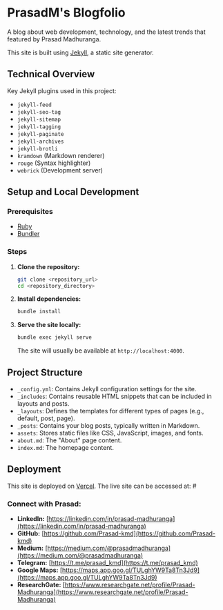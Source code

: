 # PrasadM's Blogfolio

A blog about web development, technology, and the latest trends that featured by Prasad Madhuranga.

This site is built using [Jekyll](https://jekyllrb.com/), a static site generator.

## Technical Overview

Key Jekyll plugins used in this project:

*   `jekyll-feed`
*   `jekyll-seo-tag`
*   `jekyll-sitemap`
*   `jekyll-tagging`
*   `jekyll-paginate`
*   `jekyll-archives`
*   `jekyll-brotli`
*   `kramdown` (Markdown renderer)
*   `rouge` (Syntax highlighter)
*   `webrick` (Development server)

## Setup and Local Development

### Prerequisites

*   [Ruby](https://www.ruby-lang.org/en/documentation/installation/)
*   [Bundler](https://bundler.io/)

### Steps

1.  **Clone the repository:**
    ```bash
    git clone <repository_url>
    cd <repository_directory>
    ```
2.  **Install dependencies:**
    ```bash
    bundle install
    ```
3.  **Serve the site locally:**
    ```bash
    bundle exec jekyll serve
    ```
    The site will usually be available at `http://localhost:4000`.

## Project Structure

*   `_config.yml`: Contains Jekyll configuration settings for the site.
*   `_includes`: Contains reusable HTML snippets that can be included in layouts and posts.
*   `_layouts`: Defines the templates for different types of pages (e.g., default, post, page).
*   `_posts`: Contains your blog posts, typically written in Markdown.
*   `assets`: Stores static files like CSS, JavaScript, images, and fonts.
*   `about.md`: The "About" page content.
*   `index.md`: The homepage content.

## Deployment

This site is deployed on [Vercel](https://vercel.com/). The live site can be accessed at: #


### Connect with Prasad:

*   **LinkedIn:** [https://linkedin.com/in/prasad-madhuranga](https://linkedin.com/in/prasad-madhuranga)
*   **GitHub:** [https://github.com/Prasad-kmd](https://github.com/Prasad-kmd)
*   **Medium:** [https://medium.com/@prasadmadhuranga](https://medium.com/@prasadmadhuranga)
*   **Telegram:** [https://t.me/prasad_kmd](https://t.me/prasad_kmd)
*   **Google Maps:** [https://maps.app.goo.gl/TULghYW9Ta8Tn3Jd9](https://maps.app.goo.gl/TULghYW9Ta8Tn3Jd9)
*   **ResearchGate:** [https://www.researchgate.net/profile/Prasad-Madhuranga](https://www.researchgate.net/profile/Prasad-Madhuranga)
